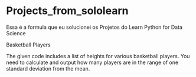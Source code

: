 # Projects_from_sololearn
Essa é a formula que eu solucionei os Projetos do Learn Python for Data Science

Basketball Players

The given code includes a list of heights for various basketball players.
You need to calculate and output how many players are in the range of one standard deviation from the mean. 
